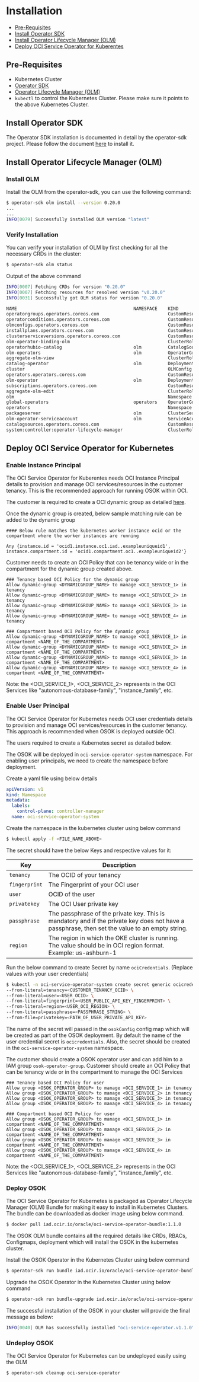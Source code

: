 # Installation

* [Pre-Requisites](#pre-requisites)
* [Install Operator SDK](#install-operator-sdk)
* [Install Operator Lifecycle Manager (OLM)](#install-olm)
* [Deploy OCI Service Operator for Kuberentes](#deploy-oci-service-operator-for-kubernetes)

## Pre-Requisites

* Kubernetes Cluster
* [Operator SDK](https://sdk.operatorframework.io/)
* [Operator Lifecycle Manager (OLM)](https://olm.operatorframework.io/docs/getting-started/)
* `kubectl` to control the Kubernetes Cluster. Please make sure it points to the above Kubernetes Cluster.

## Install Operator SDK

The Operator SDK installation is documented in detail by the operator-sdk project. Please follow the document [here](https://sdk.operatorframework.io/docs/installation/) to install it.

## Install Operator Lifecycle Manager (OLM)

### Install OLM

Install the OLM from the operator-sdk, you can use the following command:
```bash
$ operator-sdk olm install --version 0.20.0
...
...
INFO[0079] Successfully installed OLM version "latest"
```

### Verify Installation

You can verify your installation of OLM by first checking for all the necessary CRDs in the cluster:

```bash
$ operator-sdk olm status
```

Output of the above command
```bash
INFO[0007] Fetching CRDs for version "0.20.0"
INFO[0007] Fetching resources for resolved version "v0.20.0"
INFO[0031] Successfully got OLM status for version "0.20.0"

NAME                                            NAMESPACE    KIND                        STATUS
operatorgroups.operators.coreos.com                          CustomResourceDefinition    Installed
operatorconditions.operators.coreos.com                      CustomResourceDefinition    Installed
olmconfigs.operators.coreos.com                              CustomResourceDefinition    Installed
installplans.operators.coreos.com                            CustomResourceDefinition    Installed
clusterserviceversions.operators.coreos.com                  CustomResourceDefinition    Installed
olm-operator-binding-olm                                     ClusterRoleBinding          Installed
operatorhubio-catalog                           olm          CatalogSource               Installed
olm-operators                                   olm          OperatorGroup               Installed
aggregate-olm-view                                           ClusterRole                 Installed
catalog-operator                                olm          Deployment                  Installed
cluster                                                      OLMConfig                   Installed
operators.operators.coreos.com                               CustomResourceDefinition    Installed
olm-operator                                    olm          Deployment                  Installed
subscriptions.operators.coreos.com                           CustomResourceDefinition    Installed
aggregate-olm-edit                                           ClusterRole                 Installed
olm                                                          Namespace                   Installed
global-operators                                operators    OperatorGroup               Installed
operators                                                    Namespace                   Installed
packageserver                                   olm          ClusterServiceVersion       Installed
olm-operator-serviceaccount                     olm          ServiceAccount              Installed
catalogsources.operators.coreos.com                          CustomResourceDefinition    Installed
system:controller:operator-lifecycle-manager                 ClusterRole                 Installed
```

## Deploy OCI Service Operator for Kubernetes

### Enable Instance Principal

The OCI Service Operator for Kuberentes needs OCI Instance Principal details to provision and manage OCI services/resources in the customer tenancy. This is the recommended approach for running OSOK within OCI.

The customer is required to create a OCI dynamic group as detailed [here](https://docs.oracle.com/en-us/iaas/Content/Identity/Tasks/managingdynamicgroups.htm#Managing_Dynamic_Groups).

Once the dynamic group is created, below sample matching rule can be added to the dynamic group
```
#### Below rule matches the kubernetes worker instance ocid or the compartment where the worker instances are running

Any {instance.id = 'ocid1.instance.oc1.iad..exampleuniqueid1', instance.compartment.id = 'ocid1.compartment.oc1..exampleuniqueid2'}

```

Customer needs to create an OCI Policy that can be tenancy wide or in the compartment for the dynamic group created above.

```
### Tenancy based OCI Policy for the dynamic group
Allow dynamic-group <DYNAMICGROUP_NAME> to manage <OCI_SERVICE_1> in tenancy
Allow dynamic-group <DYNAMICGROUP_NAME> to manage <OCI_SERVICE_2> in tenancy
Allow dynamic-group <DYNAMICGROUP_NAME> to manage <OCI_SERVICE_3> in tenancy
Allow dynamic-group <DYNAMICGROUP_NAME> to manage <OCI_SERVICE_4> in tenancy

### Compartment based OCI Policy for the dynamic group
Allow dynamic-group <DYNAMICGROUP_NAME> to manage <OCI_SERVICE_1> in compartment <NAME_OF_THE_COMPARTMENT>
Allow dynamic-group <DYNAMICGROUP_NAME> to manage <OCI_SERVICE_2> in compartment <NAME_OF_THE_COMPARTMENT>
Allow dynamic-group <DYNAMICGROUP_NAME> to manage <OCI_SERVICE_3> in compartment <NAME_OF_THE_COMPARTMENT>
Allow dynamic-group <DYNAMICGROUP_NAME> to manage <OCI_SERVICE_4> in compartment <NAME_OF_THE_COMPARTMENT>
```
Note: the <OCI_SERVICE_1>, <OCI_SERVICE_2> represents in the OCI Services like "autonomous-database-family", "instance_family", etc.

### Enable User Principal

The OCI Service Operator for Kubernetes needs OCI user credentials details to provision and manage OCI services/resources in the customer tenancy. This approach is recommended when OSOK is deployed outside OCI.

The users required to create a Kubernetes secret as detailed below.

The OSOK will be deployed in `oci-service-operator-system` namespace. For enabling user principals, we need to create the namespace before deployment.

Create a yaml file using below details
```yaml
apiVersion: v1
kind: Namespace
metadata:
  labels:
    control-plane: controller-manager
  name: oci-service-operator-system
```

Create the namespace in the kubernetes cluster using below command
```bash
$ kubectl apply -f <FILE_NAME_ABOVE>
```

The secret should have the below Keys and respective values for it:

| Key | Description |
| --------- | ----------- |
| `tenancy` | The OCID of your tenancy |
| `fingerprint`    | The Fingerprint of your OCI user |
| `user`    | OCID of the user |
| `privatekey`    | The OCI User private key |
| `passphrase`    | The passphrase of the private key. This is mandatory and if the private key does not have a passphrase, then set the value to an empty string. |
| `region`    | The region in which the OKE cluster is running. The value should be in OCI region format. Example: us-ashburn-1 |

Run the below command to create Secret by name `ociCredentials`. (Replace values with your user credentials)

```bash
$ kubectl -n oci-service-operator-system create secret generic ocicredentials \
--from-literal=tenancy=<CUSTOMER_TENANCY_OCID> \
--from-literal=user=<USER_OCID> \
--from-literal=fingerprint=<USER_PUBLIC_API_KEY_FINGERPRINT> \
--from-literal=region=<USER_OCI_REGION> \
--from-literal=passphrase=<PASSPHRASE_STRING> \
--from-file=privatekey=<PATH_OF_USER_PRIVATE_API_KEY>
```

The name of the secret will passed in the `osokConfig` config map which will be created as part of the OSOK deployment. By default the name of the user credential secret is `ocicredentials`. Also, the secret should be created in the `oci-service-operator-system` namespace.

The customer should create a OSOK operator user and can add him to a IAM group `osok-operator-group`. Customer should create an OCI Policy that can be tenancy wide or in the compartment to manage the OCI Services

```
### Tenancy based OCI Policy for user
Allow group <OSOK_OPERATOR_GROUP> to manage <OCI_SERVICE_1> in tenancy
Allow group <OSOK_OPERATOR_GROUP> to manage <OCI_SERVICE_2> in tenancy
Allow group <OSOK_OPERATOR_GROUP> to manage <OCI_SERVICE_3> in tenancy
Allow group <OSOK_OPERATOR_GROUP> to manage <OCI_SERVICE_4> in tenancy

### Compartment based OCI Policy for user
Allow group <OSOK_OPERATOR_GROUP> to manage <OCI_SERVICE_1> in compartment <NAME_OF_THE_COMPARTMENT>
Allow group <OSOK_OPERATOR_GROUP> to manage <OCI_SERVICE_2> in compartment <NAME_OF_THE_COMPARTMENT>
Allow group <OSOK_OPERATOR_GROUP> to manage <OCI_SERVICE_3> in compartment <NAME_OF_THE_COMPARTMENT>
Allow group <OSOK_OPERATOR_GROUP> to manage <OCI_SERVICE_4> in compartment <NAME_OF_THE_COMPARTMENT>
```
Note: the <OCI_SERVICE_1>, <OCI_SERVICE_2> represents in the OCI Services like "autonomous-database-family", "instance_family", etc.

### Deploy OSOK

The OCI Service Operator for Kubernetes is packaged as Operator Lifecycle Manager (OLM) Bundle for making it easy to install in Kubernetes Clusters. The bundle can be downloaded as docker image using below command.

```bash
$ docker pull iad.ocir.io/oracle/oci-service-operator-bundle:1.1.0
```

The OSOK OLM bundle contains all the required details like CRDs, RBACs, Configmaps, deployment which will install the OSOK in the kubernetes cluster.


Install the OSOK Operator in the Kubernetes Cluster using below command

```bash
$ operator-sdk run bundle iad.ocir.io/oracle/oci-service-operator-bundle:1.1.0
```

Upgrade the OSOK Operator in the Kubernetes Cluster using below command

```bash
$ operator-sdk run bundle-upgrade iad.ocir.io/oracle/oci-service-operator-bundle:1.1.0
```

The successful installation of the OSOK in your cluster will provide the final message as below:
```bash
INFO[0040] OLM has successfully installed "oci-service-operator.v1.1.0"
```

### Undeploy OSOK

The OCI Service Operator for Kubernetes can be undeployed easily using the OLM

```bash
$ operator-sdk cleanup oci-service-operator
```
